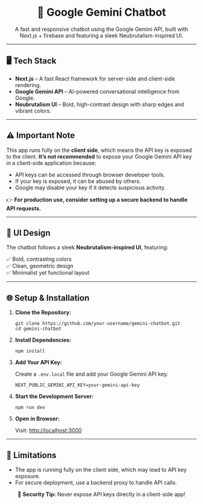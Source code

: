 <h1 align="center">🚀 Google Gemini Chatbot</h1>  

<p align="center">A fast and responsive chatbot using the Google Gemini API, built with Next.js + firebase and featuring a sleek Neubrutalism-inspired UI.</p>  

---

## 🖥️ Tech Stack  
<ul>
  <li><b>Next.js</b> – A fast React framework for server-side and client-side rendering.</li>
  <li><b>Google Gemini API</b> – AI-powered conversational intelligence from Google.</li>
  <li><b>Neubrutalism UI</b> – Bold, high-contrast design with sharp edges and vibrant colors.</li>
</ul>  

---

## ⚠️ Important Note  
<p>
This app runs fully on the <b>client side</b>, which means the API key is exposed to the client. 
<b>It’s not recommended</b> to expose your Google Gemini API key in a client-side application because:
</p>  

<ul>
  <li>API keys can be accessed through browser developer tools.</li>
  <li>If your key is exposed, it can be abused by others.</li>
  <li>Google may disable your key if it detects suspicious activity.</li>
</ul>  

👉 <b>For production use, consider setting up a secure backend to handle API requests.</b>  

---

## 🎨 UI Design  
<p>The chatbot follows a sleek <b>Neubrutalism-inspired UI</b>, featuring:</p>  

✅ Bold, contrasting colors  
✅ Clean, geometric design  
✅ Minimalist yet functional layout  

---

## 🌐 Setup & Installation  
<ol>
  <li>
    <b>Clone the Repository:</b>
    <pre><code>git clone https://github.com/your-username/gemini-chatbot.git  
cd gemini-chatbot</code></pre>
  </li>  

  <li>
    <b>Install Dependencies:</b>
    <pre><code>npm install</code></pre>
  </li>  

  <li>
    <b>Add Your API Key:</b>
    <p>Create a <code>.env.local</code> file and add your Google Gemini API key:</p>
    <pre><code>NEXT_PUBLIC_GEMINI_API_KEY=your-gemini-api-key</code></pre>
  </li>  

  <li>
    <b>Start the Development Server:</b>
    <pre><code>npm run dev</code></pre>
  </li>  

  <li>
    <b>Open in Browser:</b>
    <p>Visit: <a href="http://localhost:3000" target="_blank">http://localhost:3000</a></p>
  </li>  
</ol>  

---

## 🚧 Limitations  
<ul>
  <li>The app is running fully on the client side, which may lead to API key exposure.</li>
  <li>For secure deployment, use a backend proxy to handle API calls.</li>
</ul>  


<p align="center">🔐 <b>Security Tip:</b> Never expose API keys directly in a client-side app!</p>  
